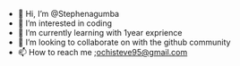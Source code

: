 - 👋 Hi, I’m @Stephenagumba
- 👀 I’m interested in coding 
- 🌱 I’m currently learning with 1year exprience
- 💞️ I’m looking to collaborate on with the github community
- 📫 How to reach me ;ochisteve95@gmail.com


